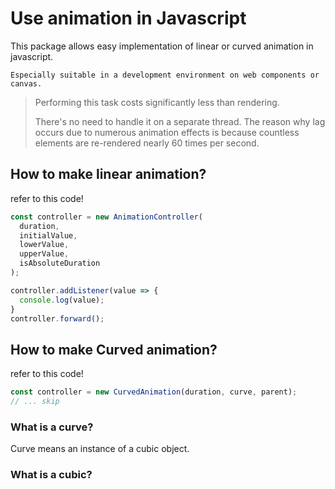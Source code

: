 # Use animation in Javascript
This package allows easy implementation of linear or curved animation in javascript.

`Especially suitable in a development environment on web components or canvas.`

> Performing this task costs significantly less than rendering.
> 
> There's no need to handle it on a separate thread. The reason why lag occurs due to numerous animation effects is because countless elements are re-rendered nearly 60 times per second.

## How to make linear animation?
refer to this code!
```js
const controller = new AnimationController(
  duration,
  initialValue,
  lowerValue,
  upperValue,
  isAbsoluteDuration
);

controller.addListener(value => {
  console.log(value);
}
controller.forward();
```

## How to make Curved animation?
refer to this code!
```js
const controller = new CurvedAnimation(duration, curve, parent);
// ... skip
```

### What is a curve?
Curve means an instance of a cubic object.

### What is a cubic?



